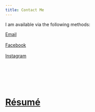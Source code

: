 ```yaml
---
title: Contact Me
---
```


I am available via the following methods:

 <a href="mailto:cory.gordinier@gmail.com" class="far fa-envelope fab-override a-override"></a><a  href="mailto:cory.gordinier@gmail.com" class="a-override"> Email</a>
 <br/>
 <br/>
 <a href="https://m.me/Cory.Gordinier" class="fab fa-facebook-messenger fab-override a-override"></a><a href="https://m.me/Cory.Gordinier" class="a-override"> Facebook</a>
 <br/>
 <br/>
 <a href="https://www.instagram.com/cgordini" class="fab fa-instagram fab-override a-override"></a><a href="https://www.instagram.com/cgordini" class="a-override"> Instagram</a>

<br/>
<br/>
<br/>
<br/>

<h1 class="page-title" id="resume"><a href="/assets/2025 Resume.pdf" class="far fa-file-pdf fab-override a-override"></a><a href="/assets/2025 Resume.pdf" class="a-override"> Résumé</a></h1>